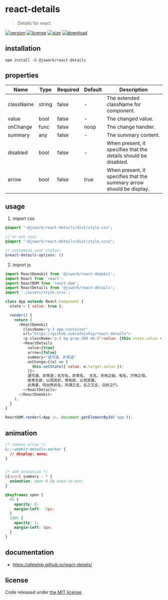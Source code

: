# react-details
> Details for react.

[![version][version-image]][version-url]
[![license][license-image]][license-url]
[![size][size-image]][size-url]
[![download][download-image]][download-url]

## installation
```shell
npm install -S @jswork/react-details
```

## properties
| Name      | Type   | Required | Default | Description                                                          |
| --------- | ------ | -------- | ------- | -------------------------------------------------------------------- |
| className | string | false    | -       | The extended className for component.                                |
| value     | bool   | false    | -       | The changed value.                                                   |
| onChange  | func   | false    | noop    | The change handler.                                                  |
| summary   | any    | false    | -       | The summary content.                                                 |
| disabled  | bool   | false    | -       | When present, it specifies that the details should be disabled.      |
| arrow     | bool   | false    | true    | When present, it specifies that the summary arrow should be display. |


## usage
1. import css
  ```scss
  @import "~@jswork/react-details/dist/style.css";

  // or use sass
  @import "~@jswork/react-details/dist/style.scss";

  // customize your styles:
  $react-details-options: ()
  ```
2. import js
  ```js
  import ReactDemokit from '@jswork/react-demokit';
  import React from 'react';
  import ReactDOM from 'react-dom';
  import ReactDetails from '@jswork/react-details';
  import './assets/style.scss';

  class App extends React.Component {
    state = { value: true };

    render() {
      return (
        <ReactDemokit
          className="p-3 app-container"
          url="https://github.com/afeiship/react-details">
          <p className="p-3 bg-gray-200 mb-2">value: {this.state.value + ''}</p>
          <ReactDetails
            value={true}
            arrow={false}
            summary="道可道，非常道"
            onChange={(e) => {
              this.setState({ value: e.target.value });
            }}>
            道可道，非常道；名可名，非常名。 无名，天地之始，有名，万物之母。
            故常无欲，以观其妙，常有欲，以观其徼。
            此两者，同出而异名，同谓之玄，玄之又玄，众妙之门。
          </ReactDetails>
        </ReactDemokit>
      );
    }
  }

  ReactDOM.render(<App />, document.getElementById('app'));

  ```

## animation
```css
/* remove arrow */
&::-webkit-details-marker {
  // display: none;
}


/* add animation */
&[open] summary ~ * {
  animation: open 0.5s ease-in-out;
}

@keyframes open {
  0% {
    opacity: 0;
    margin-left: -5px;
  }
  100% {
    opacity: 1;
    margin-left: 0px;
  }
}
```

## documentation
- https://afeiship.github.io/react-details/


## license
Code released under [the MIT license](https://github.com/afeiship/react-details/blob/master/LICENSE.txt).

[version-image]: https://img.shields.io/npm/v/@jswork/react-details
[version-url]: https://npmjs.org/package/@jswork/react-details

[license-image]: https://img.shields.io/npm/l/@jswork/react-details
[license-url]: https://github.com/afeiship/react-details/blob/master/LICENSE.txt

[size-image]: https://img.shields.io/bundlephobia/minzip/@jswork/react-details
[size-url]: https://github.com/afeiship/react-details/blob/master/dist/react-details.min.js

[download-image]: https://img.shields.io/npm/dm/@jswork/react-details
[download-url]: https://www.npmjs.com/package/@jswork/react-details
